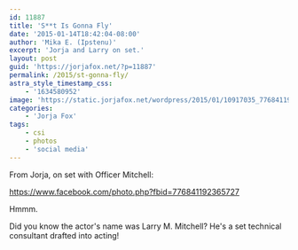 ```yaml
---
id: 11887
title: 'S**t Is Gonna Fly'
date: '2015-01-14T18:42:04-08:00'
author: 'Mika E. (Ipstenu)'
excerpt: 'Jorja and Larry on set.'
layout: post
guid: 'https://jorjafox.net/?p=11887'
permalink: /2015/st-gonna-fly/
astra_style_timestamp_css:
    - '1634580952'
image: 'https://static.jorjafox.net/wordpress/2015/01/10917035_776841192365727_296447359487949588_n.jpg'
categories:
    - 'Jorja Fox'
tags:
    - csi
    - photos
    - 'social media'
---
```


From Jorja, on set with Officer Mitchell:

https://www.facebook.com/photo.php?fbid=776841192365727

Hmmm.

Did you know the actor's name was Larry M. Mitchell? He's a set technical consultant drafted into acting!
